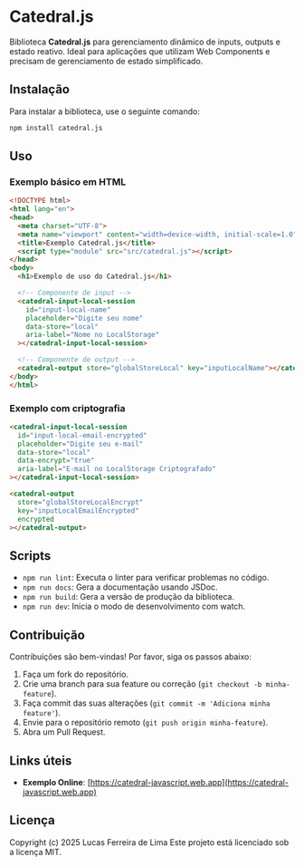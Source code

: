 # Catedral.js

Biblioteca **Catedral.js** para gerenciamento dinâmico de inputs, outputs e estado reativo. Ideal para aplicações que utilizam Web Components e precisam de gerenciamento de estado simplificado.

## Instalação

Para instalar a biblioteca, use o seguinte comando:

```bash
npm install catedral.js
```

## Uso

### Exemplo básico em HTML

```html
<!DOCTYPE html>
<html lang="en">
<head>
  <meta charset="UTF-8">
  <meta name="viewport" content="width=device-width, initial-scale=1.0">
  <title>Exemplo Catedral.js</title>
  <script type="module" src="src/catedral.js"></script>
</head>
<body>
  <h1>Exemplo de uso do Catedral.js</h1>

  <!-- Componente de input -->
  <catedral-input-local-session
    id="input-local-name"
    placeholder="Digite seu nome"
    data-store="local"
    aria-label="Nome no LocalStorage"
  ></catedral-input-local-session>

  <!-- Componente de output -->
  <catedral-output store="globalStoreLocal" key="inputLocalName"></catedral-output>
</body>
</html>
```

### Exemplo com criptografia

```html
<catedral-input-local-session
  id="input-local-email-encrypted"
  placeholder="Digite seu e-mail"
  data-store="local"
  data-encrypt="true"
  aria-label="E-mail no LocalStorage Criptografado"
></catedral-input-local-session>

<catedral-output
  store="globalStoreLocalEncrypt"
  key="inputLocalEmailEncrypted"
  encrypted
></catedral-output>
```

## Scripts

- `npm run lint`: Executa o linter para verificar problemas no código.
- `npm run docs`: Gera a documentação usando JSDoc.
- `npm run build`: Gera a versão de produção da biblioteca.
- `npm run dev`: Inicia o modo de desenvolvimento com watch.

## Contribuição

Contribuições são bem-vindas! Por favor, siga os passos abaixo:

1. Faça um fork do repositório.
2. Crie uma branch para sua feature ou correção (`git checkout -b minha-feature`).
3. Faça commit das suas alterações (`git commit -m 'Adiciona minha feature'`).
4. Envie para o repositório remoto (`git push origin minha-feature`).
5. Abra um Pull Request.

## Links úteis

- **Exemplo Online**: [https://catedral-javascript.web.app](https://catedral-javascript.web.app)

## Licença

Copyright (c) 2025 Lucas Ferreira de Lima
Este projeto está licenciado sob a licença MIT.
